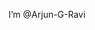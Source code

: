 I’m @Arjun-G-Ravi

<!---
Arjun-G-Ravi/Arjun-G-Ravi is a ✨ special ✨ repository because its `README.md` (this file) appears on your GitHub profile.
You can click the Preview link to take a look at your changes.
--->

